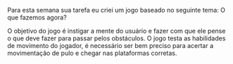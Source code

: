 Para esta semana sua tarefa eu criei um jogo baseado no seguinte tema: O que fazemos agora?

O objetivo do jogo é instigar a mente do usuário e fazer com que ele pense o que deve fazer para passar pelos obstáculos. O jogo testa as habilidades de movimento do jogador, é necessário ser bem preciso para acertar a movimentação de pulo e chegar nas plataformas corretas.

